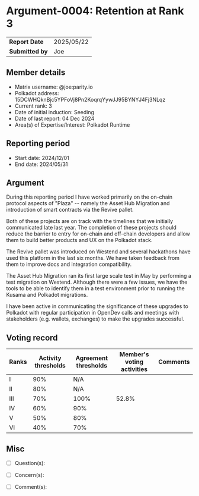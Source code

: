 # Argument-0004: Retention at Rank 3

|                  |            |
| ---------------- | ---------- |
| **Report Date**  | 2025/05/22 |
| **Submitted by** | Joe        |

## Member details

- Matrix username: @joe:parity.io
- Polkadot address: 15DCWHQknBjc5YPFoVj8Pn2KoqrqYywJJ95BYNYJ4Fj3NLqz
- Current rank: 3
- Date of initial induction: Seeding
- Date of last report: 04 Dec 2024
- Area(s) of Expertise/Interest: Polkadot Runtime

## Reporting period

- Start date: 2024/12/01
- End date: 2024/05/31

## Argument

During this reporting period I have worked primarily on the on-chain protocol aspects of "Plaza" --
namely the Asset Hub Migration and introduction of smart contracts via the Revive pallet.

Both of these projects are on track with the timelines that we initially communicated late last
year. The completion of these projects should reduce the barrier to entry for on-chain and off-chain
developers and allow them to build better products and UX on the Polkadot stack.

The Revive pallet was introduced on Westend and several hackathons have used this platform in the
last six months. We have taken feedback from them to improve docs and integration compatibility.

The Asset Hub Migration ran its first large scale test in May by performing a test migration on
Westend. Although there were a few issues, we have the tools to be able to identify them in a test
environment prior to running the Kusama and Polkadot migrations.

I have been active in communicating the significance of these upgrades to Polkadot with regular
participation in OpenDev calls and meetings with stakeholders (e.g. wallets, exchanges) to make the
upgrades successful.

## Voting record

|  Ranks | Activity thresholds | Agreement thresholds | Member's voting activities | Comments |
|---|---|---|---|---|
|I  |90%   |N/A   |   |  |
|II |80%   |N/A   |   |  |
|III|70%   |100%  | 52.8% |  |
|IV |60%   |90%   |   |  |
|V  |50%   |80%   |   |  |
|VI |40%   |70%   |   |  |

## Misc

- [ ] Question(s):

- [ ] Concern(s):

- [ ] Comment(s):
